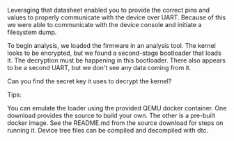 Leveraging that datasheet enabled you to provide the correct pins and values to properly communicate with the device over UART. Because of this we were able to communicate with the device console and initiate a filesystem dump.

To begin analysis, we loaded the firmware in an analysis tool. The kernel looks to be encrypted, but we found a second-stage bootloader that loads it. The decryption must be happening in this bootloader. There also appears to be a second UART, but we don't see any data coming from it.

Can you find the secret key it uses to decrypt the kernel?

Tips:

You can emulate the loader using the provided QEMU docker container. One download provides the source to build your own. The other is a pre-built docker image. See the README.md from the source download for steps on running it.
Device tree files can be compiled and decompiled with dtc.
